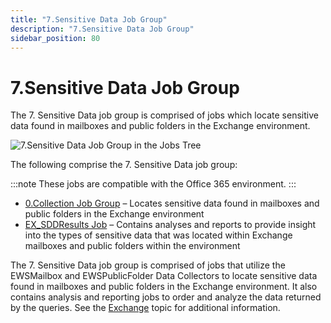 ```yaml
---
title: "7.Sensitive Data Job Group"
description: "7.Sensitive Data Job Group"
sidebar_position: 80
---
```


# 7.Sensitive Data Job Group

The 7. Sensitive Data job group is comprised of jobs which locate sensitive data found in mailboxes
and public folders in the Exchange environment.

![7.Sensitive Data Job Group in the Jobs Tree](/img/product_docs/accessanalyzer/11.6/solutions/exchange/sensitivedata/jobstree.webp)

The following comprise the 7. Sensitive Data job group:

:::note
These jobs are compatible with the Office 365 environment.
:::


- [0.Collection Job Group](/docs/accessanalyzer/11.6/solutions/exchange/sensitivedata/collection/overview.md)
  – Locates sensitive data found in mailboxes and public folders in the Exchange environment
- [EX_SDDResults Job](/docs/accessanalyzer/11.6/solutions/exchange/sensitivedata/ex_sddresults.md)
  – Contains analyses and reports to provide insight into the types of sensitive data that was
  located within Exchange mailboxes and public folders within the environment

The 7. Sensitive Data job group is comprised of jobs that utilize the EWSMailbox and EWSPublicFolder
Data Collectors to locate sensitive data found in mailboxes and public folders in the Exchange
environment. It also contains analysis and reporting jobs to order and analyze the data returned by
the queries. See the
[Exchange](/docs/accessanalyzer/11.6/admin/settings/exchange.md)
topic for additional information.
